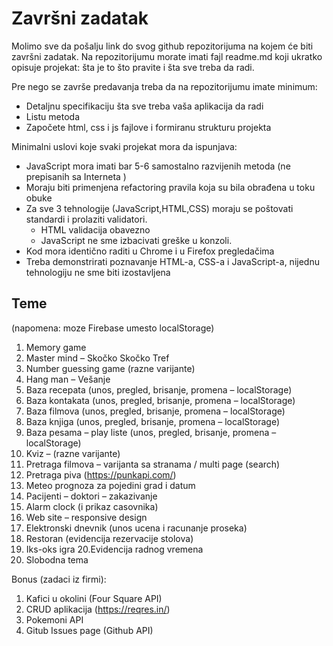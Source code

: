 # Završni zadatak

Molimo sve da pošalju link do svog github repozitorijuma na kojem će biti završni zadatak.
Na repozitorijumu morate imati fajl readme.md koji ukratko opisuje projekat: šta je to što pravite i šta
sve treba da radi.

Pre nego se završe predavanja treba da na repozitorijumu imate minimum:
- Detaljnu specifikaciju šta sve treba vaša aplikacija da radi
- Listu metoda
- Započete html, css i js fajlove i formiranu strukturu projekta

Minimalni uslovi koje svaki projekat mora da ispunjava:
- JavaScript mora imati bar 5-6 samostalno razvijenih metoda (ne prepisanih sa Interneta )
- Moraju biti primenjena refactoring pravila koja su bila obrađena u toku obuke
- Za sve 3 tehnologije (JavaScript,HTML,CSS) moraju se poštovati standardi i prolaziti validatori.
  - HTML validacija obavezno
  - JavaScript ne sme izbacivati greške u konzoli.
- Kod mora identično raditi u Chrome i u Firefox pregledačima
- Treba demonstrirati poznavanje HTML-a, CSS-a i JavaScript-a, nijednu tehnologiju ne sme biti
izostavljena

## Teme

(napomena: moze Firebase umesto localStorage)

1. Memory game
2. Master mind – Skočko Skočko Tref
3. Number guessing game (razne varijante)
4. Hang man – Vešanje
5. Baza recepata (unos, pregled, brisanje, promena – localStorage)
6. Baza kontakata (unos, pregled, brisanje, promena – localStorage)
7. Baza filmova (unos, pregled, brisanje, promena – localStorage)
8. Baza knjiga (unos, pregled, brisanje, promena – localStorage)
9. Baza pesama – play liste (unos, pregled, brisanje, promena – localStorage)
10. Kviz – (razne varijante)
11. Pretraga filmova – varijanta sa stranama / multi page (search)
12. Pretraga piva (https://punkapi.com/)
13. Meteo prognoza za pojedini grad i datum
14. Pacijenti – doktori – zakazivanje
15. Alarm clock (i prikaz casovnika)
16. Web site – responsive design
17. Elektronski dnevnik (unos ucena i racunanje proseka)
18. Restoran (evidencija rezervacije stolova)
19. Iks-oks igra
20.Evidencija radnog vremena
21. Slobodna tema

Bonus (zadaci iz firmi):
1. Kafici u okolini (Four Square API)
2. CRUD aplikacija (https://reqres.in/)
3. Pokemoni API
4. Gitub Issues page (Github API)
